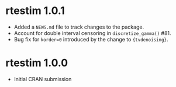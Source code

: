 # rtestim 1.0.1

* Added a `NEWS.md` file to track changes to the package.
* Account for double interval censoring in `discretize_gamma()` #81.
* Bug fix for `korder=0` introduced by the change to `{tvdenoising}`.

# rtestim 1.0.0

* Initial CRAN submission
